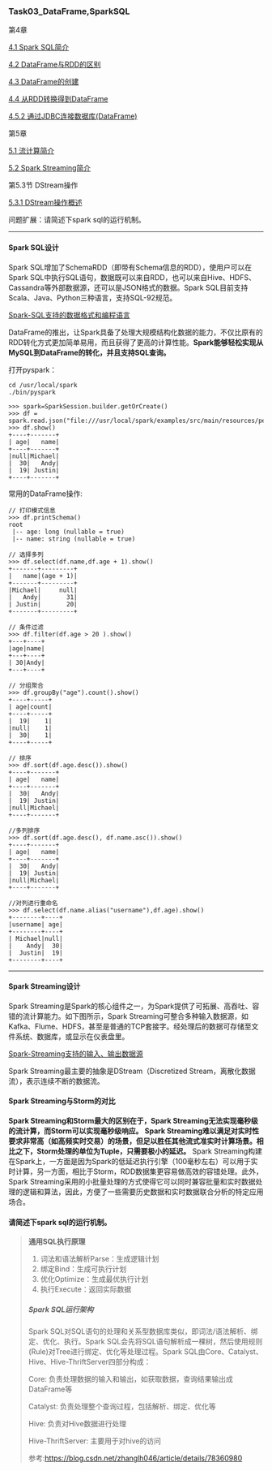 ### Task03_DataFrame,SparkSQL

第4章

[4.1 Spark SQL简介](http://dblab.xmu.edu.cn/blog/1717-2/)

[4.2 DataFrame与RDD的区别](http://dblab.xmu.edu.cn/blog/1718-2/)

[4.3 DataFrame的创建](http://dblab.xmu.edu.cn/blog/1719-2/)

[4.4 从RDD转换得到DataFrame](http://dblab.xmu.edu.cn/blog/1720-2/)

[4.5.2 通过JDBC连接数据库(DataFrame)](http://dblab.xmu.edu.cn/blog/1724-2/)

第5章

[5.1 流计算简介](http://dblab.xmu.edu.cn/blog/1732-2/)

[5.2 Spark Streaming简介](http://dblab.xmu.edu.cn/blog/1733-2/)

第5.3节 DStream操作

[5.3.1 DStream操作概述](http://dblab.xmu.edu.cn/blog/1737-2/)

问题扩展：请简述下spark sql的运行机制。



----------------------

#### Spark SQL设计

Spark SQL增加了SchemaRDD（即带有Schema信息的RDD），使用户可以在Spark SQL中执行SQL语句，数据既可以来自RDD，也可以来自Hive、HDFS、Cassandra等外部数据源，还可以是JSON格式的数据。Spark SQL目前支持Scala、Java、Python三种语言，支持SQL-92规范。

[Spark-SQL支持的数据格式和编程语言](http://dblab.xmu.edu.cn/blog/wp-content/uploads/2016/11/%E5%9B%BE16-13-Spark-SQL%E6%94%AF%E6%8C%81%E7%9A%84%E6%95%B0%E6%8D%AE%E6%A0%BC%E5%BC%8F%E5%92%8C%E7%BC%96%E7%A8%8B%E8%AF%AD%E8%A8%80.jpg)

DataFrame的推出，让Spark具备了处理大规模结构化数据的能力，不仅比原有的RDD转化方式更加简单易用，而且获得了更高的计算性能。**Spark能够轻松实现从MySQL到DataFrame的转化，并且支持SQL查询。**

打开pyspark：

```
cd /usr/local/spark
./bin/pyspark
```

```
>>> spark=SparkSession.builder.getOrCreate()
>>> df = spark.read.json("file:///usr/local/spark/examples/src/main/resources/people.json")
>>> df.show()
+----+-------+
| age|   name|
+----+-------+
|null|Michael|
|  30|   Andy|
|  19| Justin|
+----+-------+
```

常用的DataFrame操作:

```
// 打印模式信息
>>> df.printSchema()
root
 |-- age: long (nullable = true)
 |-- name: string (nullable = true)
 
// 选择多列
>>> df.select(df.name,df.age + 1).show()
+-------+---------+
|   name|(age + 1)|
+-------+---------+
|Michael|     null|
|   Andy|       31|
| Justin|       20|
+-------+---------+
 
// 条件过滤
>>> df.filter(df.age > 20 ).show()
+---+----+
|age|name|
+---+----+
| 30|Andy|
+---+----+
 
// 分组聚合
>>> df.groupBy("age").count().show()
+----+-----+
| age|count|
+----+-----+
|  19|    1|
|null|    1|
|  30|    1|
+----+-----+
 
// 排序
>>> df.sort(df.age.desc()).show()
+----+-------+
| age|   name|
+----+-------+
|  30|   Andy|
|  19| Justin|
|null|Michael|
+----+-------+
 
//多列排序
>>> df.sort(df.age.desc(), df.name.asc()).show()
+----+-------+
| age|   name|
+----+-------+
|  30|   Andy|
|  19| Justin|
|null|Michael|
+----+-------+
 
//对列进行重命名
>>> df.select(df.name.alias("username"),df.age).show()
+--------+----+
|username| age|
+--------+----+
| Michael|null|
|    Andy|  30|
|  Justin|  19|
+--------+----+
```

------------------

#### Spark Streaming设计

Spark Streaming是Spark的核心组件之一，为Spark提供了可拓展、高吞吐、容错的流计算能力。如下图所示，Spark Streaming可整合多种输入数据源，如Kafka、Flume、HDFS，甚至是普通的TCP套接字。经处理后的数据可存储至文件系统、数据库，或显示在仪表盘里。

[Spark-Streaming支持的输入、输出数据源](http://dblab.xmu.edu.cn/blog/wp-content/uploads/2016/11/%E5%9B%BE10-19-Spark-Streaming%E6%94%AF%E6%8C%81%E7%9A%84%E8%BE%93%E5%85%A5%E3%80%81%E8%BE%93%E5%87%BA%E6%95%B0%E6%8D%AE%E6%BA%90.jpg)

Spark Streaming最主要的抽象是DStream（Discretized Stream，离散化数据流），表示连续不断的数据流。

#### Spark Streaming与Storm的对比

**Spark Streaming和Storm最大的区别在于，Spark Streaming无法实现毫秒级的流计算，而Storm可以实现毫秒级响应。**
**Spark Streaming难以满足对实时性要求非常高（如高频实时交易）的场景，但足以胜任其他流式准实时计算场景。相比之下，Storm处理的单位为Tuple，只需要极小的延迟。**
Spark Streaming构建在Spark上，一方面是因为Spark的低延迟执行引擎（100毫秒左右）可以用于实时计算，另一方面，相比于Storm，RDD数据集更容易做高效的容错处理。此外，Spark Streaming采用的小批量处理的方式使得它可以同时兼容批量和实时数据处理的逻辑和算法，因此，方便了一些需要历史数据和实时数据联合分析的特定应用场合。

#### 请简述下spark sql的运行机制。

> **通用SQL执行原理**
>
> 1. 词法和语法解析Parse：生成逻辑计划
> 2. 绑定Bind：生成可执行计划
> 3. 优化Optimize：生成最优执行计划
> 4. 执行Execute：返回实际数据
>
> ##### Spark SQL运行架构
>
> Spark SQL对SQL语句的处理和关系型数据库类似，即词法/语法解析、绑定、优化、执行。Spark SQL会先将SQL语句解析成一棵树，然后使用规则(Rule)对Tree进行绑定、优化等处理过程。Spark SQL由Core、Catalyst、Hive、Hive-ThriftServer四部分构成：
>
> Core: 负责处理数据的输入和输出，如获取数据，查询结果输出成DataFrame等
>
> Catalyst: 负责处理整个查询过程，包括解析、绑定、优化等
>
> Hive: 负责对Hive数据进行处理
>
> Hive-ThriftServer: 主要用于对hive的访问
>
> 参考:https://blog.csdn.net/zhanglh046/article/details/78360980

